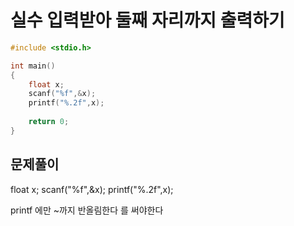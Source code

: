 # 실수 입력받아 둘째 자리까지 출력하기
``` C
#include <stdio.h>

int main()
{
    float x;
    scanf("%f",&x);
    printf("%.2f",x);
    
    return 0;
}
```
## 문제풀이
  float x;
    scanf("%f",&x);
    printf("%.2f",x);
   
   printf 에만 ~까지 반올림한다 를 써야한다
